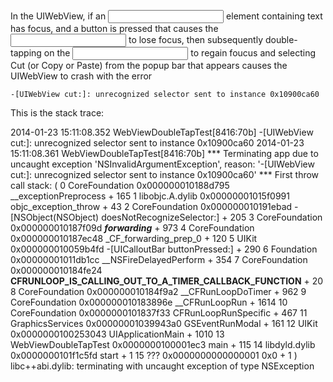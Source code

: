 In the UIWebView, if an <input> element containing text has focus, and a button is pressed
that causes the <input> to lose focus, then subsequently double-tapping on the <input> to 
regain foucus and selecting Cut (or Copy or Paste) from the popup bar that appears causes
the UIWebView to crash with the error

	-[UIWebView cut:]: unrecognized selector sent to instance 0x10900ca60


This is the stack trace:

2014-01-23 15:11:08.352 WebViewDoubleTapTest[8416:70b] -[UIWebView cut:]: unrecognized selector sent to instance 0x10900ca60
2014-01-23 15:11:08.361 WebViewDoubleTapTest[8416:70b] *** Terminating app due to uncaught exception 'NSInvalidArgumentException', reason: '-[UIWebView cut:]: unrecognized selector sent to instance 0x10900ca60'
*** First throw call stack:
(
	0   CoreFoundation                      0x000000010188d795 __exceptionPreprocess + 165
	1   libobjc.A.dylib                     0x00000001015f0991 objc_exception_throw + 43
	2   CoreFoundation                      0x000000010191ebad -[NSObject(NSObject) doesNotRecognizeSelector:] + 205
	3   CoreFoundation                      0x000000010187f09d ___forwarding___ + 973
	4   CoreFoundation                      0x000000010187ec48 _CF_forwarding_prep_0 + 120
	5   UIKit                               0x000000010059b4fd -[UICalloutBar buttonPressed:] + 290
	6   Foundation                          0x00000001011db1cc __NSFireDelayedPerform + 354
	7   CoreFoundation                      0x000000010184fe24 __CFRUNLOOP_IS_CALLING_OUT_TO_A_TIMER_CALLBACK_FUNCTION__ + 20
	8   CoreFoundation                      0x000000010184f9a2 __CFRunLoopDoTimer + 962
	9   CoreFoundation                      0x000000010183896e __CFRunLoopRun + 1614
	10  CoreFoundation                      0x0000000101837f33 CFRunLoopRunSpecific + 467
	11  GraphicsServices                    0x00000001039943a0 GSEventRunModal + 161
	12  UIKit                               0x0000000100253043 UIApplicationMain + 1010
	13  WebViewDoubleTapTest                0x0000000100001ec3 main + 115
	14  libdyld.dylib                       0x0000000101f1c5fd start + 1
	15  ???                                 0x0000000000000001 0x0 + 1
)
libc++abi.dylib: terminating with uncaught exception of type NSException
